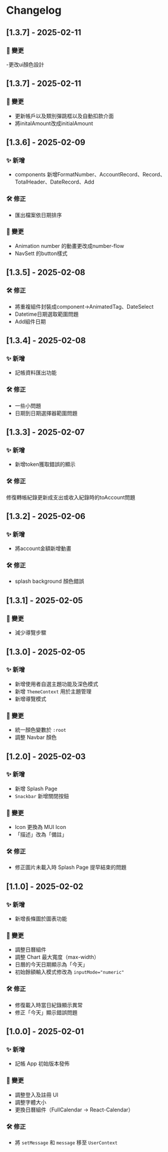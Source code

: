 # Changelog

## [1.3.7] - 2025-02-11
### 🔄 變更
-更改ui顏色設計

## [1.3.7] - 2025-02-11
### 🔄 變更
- 更新帳戶以及類別彈跳框以及自動扣款介面
- 將initalAmount改成initialAmount


## [1.3.6] - 2025-02-09
### ✨ 新增
- components 新增FormatNumber、AccountRecord、Record、TotalHeader、DateRecord、Add
### 🛠️ 修正
- 匯出檔案依日期排序
### 🔄 變更
- Animation number 的動畫更改成number-flow
- NavSett 的button樣式
## [1.3.5] - 2025-02-08
### 🛠️ 修正
- 將重複組件封裝成component->AnimatedTag、DateSelect
- Datetime日期選取範圍問題
- Add組件日期

## [1.3.4] - 2025-02-08
### ✨ 新增
- 記帳資料匯出功能
### 🛠️ 修正
- 一些小問題
- 日期到日期選擇器範圍問題
## [1.3.3] - 2025-02-07
### ✨ 新增
- 新增token獲取錯誤的顯示
### 🛠️ 修正
修復轉帳紀錄更新成支出或收入紀錄時的toAccount問題

## [1.3.2] - 2025-02-06
### ✨ 新增
- 將account金額新增動畫
### 🛠️ 修正
- splash background 顏色錯誤

## [1.3.1] - 2025-02-05
### 🔄 變更
- 減少導覽步驟

## [1.3.0] - 2025-02-05
### ✨ 新增
- 新增使用者自選主題功能及深色模式
- 新增 `ThemeContext` 用於主題管理
- 新增導覽模式

### 🔄 變更
- 統一顏色變數於 `:root`
- 調整 Navbar 顏色

## [1.2.0] - 2025-02-03
### ✨ 新增
- 新增 Splash Page
- `Snackbar` 新增關閉按鈕

### 🔄 變更
- Icon 更換為 MUI Icon
- 「描述」改為「備註」

### 🛠️ 修正
- 修正圖片未載入時 Splash Page 提早結束的問題

## [1.1.0] - 2025-02-02
### ✨ 新增
- 新增長條圖於圖表功能

### 🔄 變更
- 調整日曆組件
- 調整 Chart 最大寬度（max-width）
- 日曆的今天日期顯示為「今天」
- 初始餘額輸入模式修改為 `inputMode="numeric"`

### 🛠️ 修正
- 修復載入時當日紀錄顯示異常
- 修正「今天」顯示錯誤問題

## [1.0.0] - 2025-02-01
### ✨ 新增
- 記帳 App 初始版本發佈

### 🔄 變更
- 調整登入及註冊 UI
- 調整字體大小
- 更換日曆組件（FullCalendar -> React-Calendar）

### 🛠️ 修正
- 將 `setMessage` 和 `message` 移至 `UserContext`
